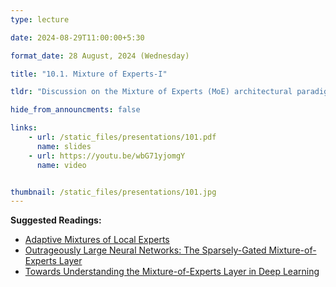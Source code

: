 ```yaml
---
type: lecture

date: 2024-08-29T11:00:00+5:30

format_date: 28 August, 2024 (Wednesday)

title: "10.1. Mixture of Experts-I"

tldr: "Discussion on the Mixture of Experts (MoE) architectural paradigm &ndash; Sparse MoE, Routing Mechanisms and Learning Dynamics."

hide_from_announcments: false

links: 
    - url: /static_files/presentations/101.pdf
      name: slides
    - url: https://youtu.be/wbG71yjomgY
      name: video


thumbnail: /static_files/presentations/101.jpg
---
```

<!-- Other additional contents using markdown -->
**Suggested Readings:**
- [Adaptive Mixtures of Local Experts](http://www.cs.toronto.edu/~hinton/absps/jjnh91.pdf)
- [Outrageously Large Neural Networks: The Sparsely-Gated Mixture-of-Experts Layer](https://www.cs.toronto.edu/~hinton/absps/Outrageously.pdf)
- [Towards Understanding the Mixture-of-Experts Layer in Deep Learning](https://proceedings.neurips.cc/paper_files/paper/2022/file/91edff07232fb1b55a505a9e9f6c0ff3-Paper-Conference.pdf)
